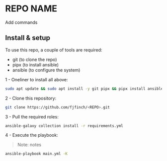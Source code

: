 # REPO NAME
Add commands

## Install & setup
To use this repo, a couple of tools are required:

* git (to clone the repo)
* pipx (to install ansible)
* ansible (to configure the system)

1 - Oneliner to install all above:
```bash
sudo apt update && sudo apt install -y git pipx && pipx install ansible --include-deps && . ~/.profile
```

2 - Clone this repository:
```bash
git clone https://github.com/fjfinch/<REPO>.git
```

3 - Pull the required roles:
```bash
ansible-galaxy collection install -r requirements.yml
```

4 - Execute the playbook:
> Note: notes
```bash
ansible-playbook main.yml -K
```
